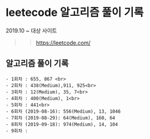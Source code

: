 # leetecode 알고리즘 풀이 기록
2019.10 ~
대상 사이트<br>
>> https://leetcode.com/

## 알고리즘 풀이 기록
```
- 1회차 : 655, 867 <br>
- 2회차 : 438(Medium),911, 925<br>
- 3회차 : 12(Medium), 35, 7<br>
- 4회차 : 400(Medium), 1<br>
- 5회차 : 441<br>
- 6회차 (2019-08-16): 556(Medium), 13, 1046
- 7회차 (2019-08-29): 64(Medium), 160, 64
- 8회차 (2019-09-18): 974(Medium), 14, 104
- 9회차 : 
```